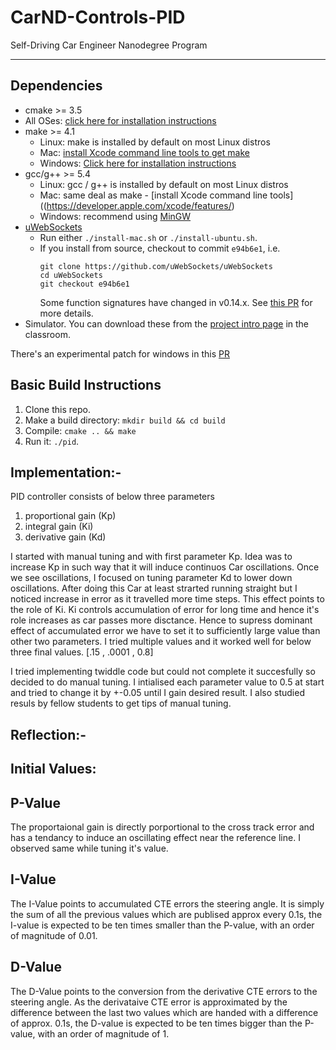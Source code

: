 # CarND-Controls-PID
Self-Driving Car Engineer Nanodegree Program

---

## Dependencies

* cmake >= 3.5
 * All OSes: [click here for installation instructions](https://cmake.org/install/)
* make >= 4.1
  * Linux: make is installed by default on most Linux distros
  * Mac: [install Xcode command line tools to get make](https://developer.apple.com/xcode/features/)
  * Windows: [Click here for installation instructions](http://gnuwin32.sourceforge.net/packages/make.htm)
* gcc/g++ >= 5.4
  * Linux: gcc / g++ is installed by default on most Linux distros
  * Mac: same deal as make - [install Xcode command line tools]((https://developer.apple.com/xcode/features/)
  * Windows: recommend using [MinGW](http://www.mingw.org/)
* [uWebSockets](https://github.com/uWebSockets/uWebSockets)
  * Run either `./install-mac.sh` or `./install-ubuntu.sh`.
  * If you install from source, checkout to commit `e94b6e1`, i.e.
    ```
    git clone https://github.com/uWebSockets/uWebSockets 
    cd uWebSockets
    git checkout e94b6e1
    ```
    Some function signatures have changed in v0.14.x. See [this PR](https://github.com/udacity/CarND-MPC-Project/pull/3) for more details.
* Simulator. You can download these from the [project intro page](https://github.com/udacity/self-driving-car-sim/releases) in the classroom.

There's an experimental patch for windows in this [PR](https://github.com/udacity/CarND-PID-Control-Project/pull/3)

## Basic Build Instructions

1. Clone this repo.
2. Make a build directory: `mkdir build && cd build`
3. Compile: `cmake .. && make`
4. Run it: `./pid`. 





## Implementation:-

PID controller consists of below three parameters
1) proportional gain (Kp)
2) integral gain (Ki)
3) derivative gain (Kd)


I started with manual tuning and with first parameter Kp. Idea was to increase Kp in such way that it will induce continuos Car oscillations. 
Once we see oscillations, I focused on tuning parameter Kd to lower down oscillations. After doing this Car at least strarted running straight but I noticed increase in error 
as it  travelled more time steps. This effect points to the role of Ki. Ki controls accumulation of error for long time and hence it's role increases as car passes more disctance. 
Hence to supress dominant effect of accumulated error we have to  set it to sufficiently large value than other two parameters. I tried multiple values and it worked well for below three final values. 
[.15 , .0001 , 0.8] 


I tried implementing twiddle code but could not complete it succesfully so decided to do manual tuning. I intialised each parameter value to 0.5 at start and tried to change it by +-0.05 until I gain desired result. I also studied resuls by fellow students to get tips of manual tuning. 
 
## Reflection:-

## Initial Values:

## P-Value

The proportaional gain is directly porportional to the cross track error and has a tendancy to induce an oscillating effect near the reference line.  I observed same while tuning it's value.  

## I-Value

The I-Value points to accumulated CTE errors the steering angle. It is simply the sum of all the previous values which are publised approx every 0.1s, the I-value is expected to be ten times smaller than the P-value, with an order of magnitude of 0.01.

## D-Value

The D-Value points to the conversion from the derivative CTE errors to the steering angle. As the derivataive CTE error is approximated by the difference between the last two values which are handed with a difference of approx. 0.1s, the D-value is expected to be ten times bigger than the P-value, with an order of magnitude of 1.  
